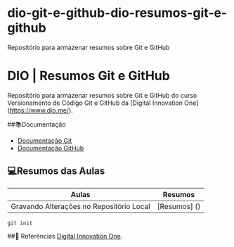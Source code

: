 # dio-git-e-github-dio-resumos-git-e-github
Repositório para armazenar resumos sobre Git e GitHub

# DIO | Resumos Git e GitHub

Repositório para armazenar resumos sobre Git e GitHub do curso Versionamento de Código Git e GitHub da [Digital Innovation One] (https://www.dio.me/).

##📚Documentação
- [Documentação Git](https://git-scm.com/doc)
- [Documentação GitHub](https://docs.github.com)

## 💻Resumos das Aulas 

| Aulas | Resumos |
|------|---------|
|Gravando Alterações no Repositório Local | [Resumos] () | 

```
git init 
```

##🔎 Referências 
[Digital Innovation One]().
